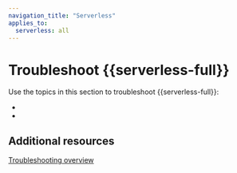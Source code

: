 ```yaml
---
navigation_title: "Serverless"
applies_to:
  serverless: all
---
```


# Troubleshoot {{serverless-full}}

Use the topics in this section to troubleshoot {{serverless-full}}:

* [](/troubleshoot/deployments/serverless-status.md)
* [](/troubleshoot/deployments/esf/elastic-serverless-forwarder.md)

## Additional resources
[Troubleshooting overview](/troubleshoot/index.md)